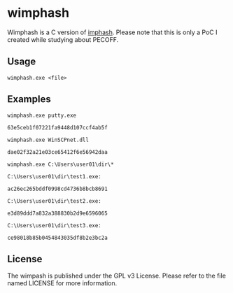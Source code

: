 # wimphash

Wimphash is a C version of [imphash](https://github.com/erocarrera/pefile). Please note that this is only a PoC I created while studying about PECOFF.

## **Usage**

```wimphash.exe <file>```

## **Examples**

```
wimphash.exe putty.exe

63e5ceb1f07221fa9448d107ccf4ab5f

wimphash.exe WinSCPnet.dll

dae02f32a21e03ce65412f6e56942daa

```
    
```    
wimphash.exe C:\Users\user01\dir\*

C:\Users\user01\dir\test1.exe:

ac26ec265bddf0998cd4736b8bcb8691

C:\Users\user01\dir\test2.exe:

e3d89ddd7a832a388830b2d9e6596065

C:\Users\user01\dir\test3.exe:

ce98018b85b0454843035df8b2e3bc2a

```

## **License**

The wimpash is published under the GPL v3 License. Please refer to the file named LICENSE for more information.

